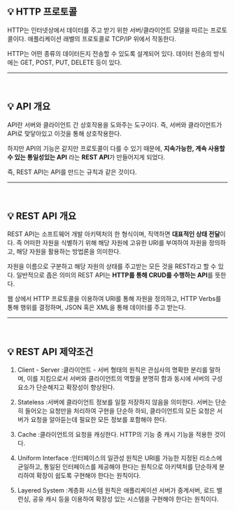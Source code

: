 ## 💡 HTTP 프로토콜
HTTP는 인터넷상에서 데이터를 주고 받기 위한 서버/클라이언트 모델을 따르는 프로토콜이다.
애플리케이션 래벨의 프로토콜로 TCP/IP 위에서 작동한다.

HTTP는 어떤 종류의 데이터든지 전송할 수 있도록 설계되어 있다.
데이터 전송의 방식에는 GET, POST, PUT, DELETE 등이 있다.

-----
</br>

## 💡 API 개요
API란 서버와 클라이언트 간 상호작용을 도와주는 도구이다.
즉, 서버와 클라이언트가 API로 맞닿아있고 이것을 통해 상호작용한다.

하지만 API의 기능은 같지만 프로토콜이 다를 수 있기 때문에, **지속가능한, 계속 사용할 수 있는 통일성있는 API** 라는
**REST API**가 만들어지게 되었다.

즉, REST API는 API를 만드는 규칙과 같은 것이다.

-----
</br>

## 💡 REST API 개요
REST API는 소프트웨어 개발 아키텍처의 한 형식이며, 직역하면 **대표적인 상태 전달**이다.
즉 어떠한 자원을 식별하기 위해 해당 자원에 고유한 URI를 부여하여 자원을 정의하고,
해당 자원을 활용하는 방법론을 의미한다.

자원을 이름으로 구분하고 해당 자원의 상태를 주고받는 모든 것을 REST라고 할 수 있다.
일반적으로 좁은 의미의 REST API는 **HTTP를 통해 CRUD를 수행하는 API**를 뜻한다.

웹 상에서 HTTP 프로토콜을 이용하여 URI를 통해 자원을 정의하고, HTTP Verbs를 통해 행위를 결정하며, JSON 혹은 XML을 통해 데이터를 주고 받는다.

 -----
</br>

## 💡 REST API 제약조건
1) Client - Server
:클라이언트 - 서버 형태의 원칙은 관심사의 명확한 분리를 말하며, 이를 지킴으로서 서버와 클라이언트의 역할을 분명히 함과 동시에 
서버의 구성요소가 단순해지고 확장성이 향상된다.

2) Stateless
:서버에 클라이언트 정보를 일절 저장하지 않음을 의미한다. 서버는 단순히 들어오는 요청만을 처리하여 구현을 단순하 하되,
클라이언트의 모든 요청은 서버가 요청을 알아듣는데 필요한 모든 정보를 포함해야 한다.

3) Cache
:클라이언트의 요청을 캐싱한다. HTTP의 기능 중 캐시 기능을 적용한 것이다.

4) Uniform Interface
:인터페이스의 일관성 원칙은 URI를 가능한 지정된 리소스에 균일하고, 통일된 인터페이스를 제공해야 한다는 원칙으로
아키텍처를 단순하게 분리하여 확장이 쉽도록 구현해야 한다는 원칙이다.

5) Layered System
:계층화 시스템 원칙은 애플리케이션 서버가 중계서버, 로드 밸런싱, 공유 캐시 등을 이용하여 확장성 있는 시스템을 구현해야 한다는 원칙이다.


